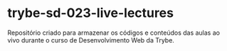 # trybe-sd-023-live-lectures
Repositório criado para armazenar os códigos e conteúdos das aulas ao vivo durante o curso de Desenvolvimento Web da Trybe.
